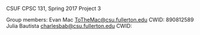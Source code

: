 CSUF CPSC 131, Spring 2017
Project 3

Group members:
Evan Mac ToTheMac@csu.fullerton.edu CWID: 890812589
Julia Bautista charlesbab@csu.fullerton.edu CWID: 

